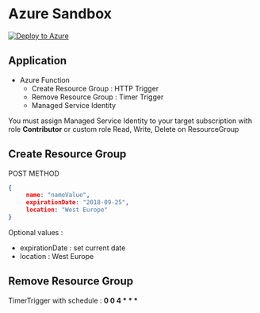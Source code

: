 # Azure Sandbox

[![Deploy to Azure](https://azuredeploy.net/deploybutton.svg)](https://azuredeploy.net/?repository=https://github.com/wilfriedwoivre/azure-sandbox-function/tree/master)

## Application

* Azure Function
    * Create Resource Group : HTTP Trigger
    * Remove Resource Group : Timer Trigger
    * Managed Service Identity

You must assign Managed Service Identity to your target subscription with role **Contributor** or custom role Read, Write, Delete on ResourceGroup

## Create Resource Group

POST METHOD
```json
{ 
     name: "nameValue", 
     expirationDate: "2018-09-25",
     location: "West Europe" 
}
```

Optional values : 
* expirationDate : set current date
* location : West Europe

## Remove Resource Group

TimerTrigger with schedule : __0 0 4 * * *__
